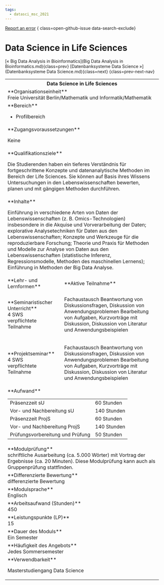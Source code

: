 ```yaml
---
tags:
  - datasci_msc_2021
---
```

[Report an error](https://github.com/SGSSGene/FUB-SUP/issues/new?title=Error%20in%20%22Data%20Science%20in%20Life%20Sciences%22&body=There%20seems%20to%20be%20an%20error%20in%20module%20%22Data%20Science%20in%20Life%20Sciences%22%2E%0A%0A%3CDescribe%20here%20a%20slightly%20more%20detailed%20description%20of%20what%20is%20wrong%3E&labels=bug)
{ class=open-github-issue data-search-exclude}

# Data Science in Life Sciences

[« Big Data Analysis in Bioinformatics](Big Data Analysis in Bioinformatics.md){class=prev}
[Datenbanksysteme Data Science »](Datenbanksysteme Data Science.md){class=next}
{class=prev-next-nav}

<table markdown id="moduledesc">
<tr markdown class="moduledesc_head"><th colspan="2">Data Science in Life Sciences </th></tr>
<tr markdown><td colspan="2">**Organisationseinheit**   <br>Freie Universität Berlin/Mathematik und Informatik/Mathematik</td></tr>

<tr markdown><td colspan="2">**Bereich**<br>


- Profilbereich

</td></tr>

<tr markdown><td colspan="2">**Zugangsvoraussetzungen** <br>

Keine


</td></tr>
<tr markdown><td colspan="2">**Qualifikationsziele**    <br>

Die Studierenden haben ein tieferes Verständnis für fortgeschrittene
Konzepte und datenanalytische Methoden im Bereich der Life Sciences. Sie
können auf Basis ihres Wissens Untersuchungen in den Lebenswissenschaften
bewerten, planen und mit gängigen Methoden durchführen.


</td></tr>
<tr markdown><td colspan="2">**Inhalte**                <br>

Einführung in verschiedene Arten von Daten der Lebenswissenschaften (z. B.
Omics-Technologien) insbesondere in die Akquise und Vorverarbeitung der
Daten; explorative Analysetechniken für Daten aus den Lebenswissenschaften;
Konzepte und Werkzeuge für die reproduzierbare Forschung; Theorie und Praxis
für Methoden und Modelle zur Analyse von Daten aus den Lebenswissenschaften
(statistische Inferenz, Regressionsmodelle, Methoden des maschinellen
Lernens); Einführung in Methoden der Big Data Analyse.


</td></tr>

<tr markdown><td>**Lehr- und Lernformen**</td><td>**Aktive Teilnahme**</td></tr>
<tr markdown><td> **Seminaristischer Unterricht** <br>4 SWS <br> verpflichtete Teilnahme</td><td>

Fachaustausch Beantwortung von Diskussionsfragen, Diskussion von Anwendungsproblemen
Bearbeitung von Aufgaben, Kurzvorträge mit Diskussion, Diskussion von Literatur und Anwendungsbeispielen
</td></tr>
<tr markdown><td> **Projektseminar** <br>4 SWS <br> verpflichtete Teilnahme</td><td>

Fachaustausch Beantwortung von Diskussionsfragen, Diskussion von Anwendungsproblemen
Bearbeitung von Aufgaben, Kurzvorträge mit Diskussion, Diskussion von Literatur und Anwendungsbeispielen
</td></tr>
<tr markdown><td colspan="2">**Aufwand**                <br>
<table class="aufwand_table">
<tr><td>Präsenzzeit sU</td><td>60 Stunden</td></tr>
<tr><td>Vor- und Nachbereitung sU</td><td>140 Stunden</td></tr>
<tr><td>Präsenzzeit ProjS</td><td>60 Stunden</td></tr>
<tr><td>Vor- und Nachbereitung ProjS</td><td>140 Stunden</td></tr>
<tr><td>Prüfungsvorbereitung und Prüfung</td><td>50 Stunden</td></tr>
</table>

</td></tr>
<tr markdown><td colspan="2">**Modulprüfung**             <br>schriftliche Ausarbeitung (ca. 5.000 Wörter) mit Vortrag der Ergebnisse (ca.
20 Minuten). Diese Modulprüfung kann auch als Gruppenprüfung stattfinden.


</td></tr>
<tr markdown><td colspan="2">**Differenzierte Bewertung** <br>differenzierte Bewertung

</td></tr>
<tr markdown><td colspan="2">**Modulsprache**             <br>Englisch</td></tr>
<tr markdown><td colspan="2">**Arbeitsaufwand (Stunden)** <br>450</td></tr>
<tr markdown><td colspan="2">**Leistungspunkte (LP)**     <br>15</td></tr>
<tr markdown><td colspan="2">**Dauer des Moduls**         <br>Ein Semester</td></tr>
<tr markdown><td colspan="2">**Häufigkeit des Angebots**  <br>Jedes Sommersemester</td></tr>
<tr markdown><td colspan="2">**Verwendbarkeit**           <br>

Masterstudiengang Data Science


</td></tr>


</table>
